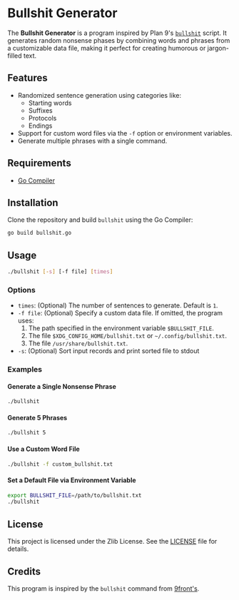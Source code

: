 # Bullshit Generator

The **Bullshit Generator** is a program inspired by Plan 9's [`bullshit`](http://man.9front.org/1/bullshit) script. It generates random nonsense phases by combining words and phrases from a customizable data file, making it perfect for creating humorous or jargon-filled text.

## Features

- Randomized sentence generation using categories like:
  - Starting words
  - Suffixes
  - Protocols
  - Endings
- Support for custom word files via the `-f` option or environment variables.
- Generate multiple phrases with a single command.

## Requirements

- [Go Compiler](https://go.dev/)


## Installation

Clone the repository and build `bullshit` using the Go Compiler:
```bash
go build bullshit.go
```

## Usage

```bash
./bullshit [-s] [-f file] [times]
```

### Options

- `times`: (Optional) The number of sentences to generate. Default is `1`.
- `-f file`: (Optional) Specify a custom data file. If omitted, the program uses:
  1. The path specified in the environment variable `$BULLSHIT_FILE`.
  2. The file `$XDG_CONFIG_HOME/bullshit.txt` or `~/.config/bullshit.txt`.
  3. The file `/usr/share/bullshit.txt`.
- `-s`: (Optional) Sort input records and print sorted file to stdout

### Examples

#### Generate a Single Nonsense Phrase
```bash
./bullshit
```

#### Generate 5 Phrases
```bash
./bullshit 5
```

#### Use a Custom Word File
```bash
./bullshit -f custom_bullshit.txt
```

#### Set a Default File via Environment Variable
```bash
export BULLSHIT_FILE=/path/to/bullshit.txt
./bullshit
```

## License

This project is licensed under the Zlib License. See the [LICENSE](LICENSE) file for details.

## Credits

This program is inspired by the `bullshit` command from [9front's](https://git.9front.org/plan9front/plan9front/HEAD/rc/bin/bullshit/f.html).
